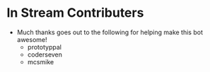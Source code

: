# In Stream Contributers

- Much thanks goes out to the following for helping make this bot awesome!
    - prototyppal
    - coderseven
    - mcsmike
